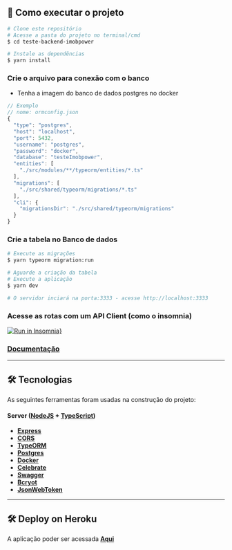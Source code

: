 ## 🚀 Como executar o projeto

```bash
# Clone este repositório
# Acesse a pasta do projeto no terminal/cmd
$ cd teste-backend-imobpower

# Instale as dependências
$ yarn install
```

### Crie o arquivo para conexão com o banco

* Tenha a imagem do banco de dados postgres no docker

```ts
// Exemplo
// nome: ormconfig.json
{
  "type": "postgres",
  "host": "localhost",
  "port": 5432,
  "username": "postgres",
  "password": "docker",
  "database": "testeImobpower",
  "entities": [
    "./src/modules/**/typeorm/entities/*.ts"
  ],
  "migrations": [
    "./src/shared/typeorm/migrations/*.ts"
  ],
  "cli": {
    "migrationsDir": "./src/shared/typeorm/migrations"
  }
}
```

### Crie a tabela no Banco de dados

```bash
# Execute as migrações
$ yarn typeorm migration:run

# Aguarde a criação da tabela
# Execute a aplicação
$ yarn dev

# O servidor inciará na porta:3333 - acesse http://localhost:3333
```

### Acesse as rotas com um API Client (como o insomnia)
[![Run in Insomnia}](https://insomnia.rest/images/run.svg)](https://insomnia.rest/run/?label=Teste%20-%20ImobPower&uri=https%3A%2F%2Fraw.githubusercontent.com%2Fbrhenriq%2Fsimple-landing-page%2Fmain%2Frotas.json)

### **[Documentação](https://teste-imobpower.herokuapp.com/docs/)**

---

## 🛠 Tecnologias

As seguintes ferramentas foram usadas na construção do projeto:

#### **Server**  ([NodeJS](https://nodejs.org/en/)  +  [TypeScript](https://www.typescriptlang.org/))

-   **[Express](https://expressjs.com/)**
-   **[CORS](https://expressjs.com/en/resources/middleware/cors.html)**
-   **[TypeORM](https://typeorm.io)**
-   **[Postgres](https://www.postgresql.org)**
-   **[Docker](https://www.docker.com)**
-   **[Celebrate](https://github.com/arb/celebrate)**
-   **[Swagger](https://swagger.io)**
-   **[Bcryot](https://www.npmjs.com/package/bcryptjs)**
-   **[JsonWebToken](https://www.npmjs.com/package/jsonwebtoken)**

---

## 🛠 Deploy on Heroku

A aplicação poder ser acessada **[Aqui](https://teste-imobpower.herokuapp.com/)**
